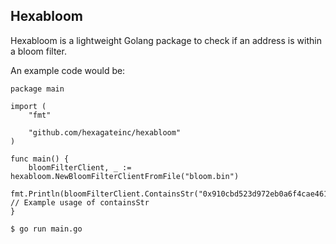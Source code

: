 ## Hexabloom

Hexabloom is a lightweight Golang package to check if an address is within a bloom filter.

An example code would be:
```
package main

import (
	"fmt"

	"github.com/hexagateinc/hexabloom"
)

func main() {
	bloomFilterClient, _ := hexabloom.NewBloomFilterClientFromFile("bloom.bin")
	fmt.Println(bloomFilterClient.ContainsStr("0x910cbd523d972eb0a6f4cae4618ad62622b39dbf")) // Example usage of containsStr
}
```

`$ go run main.go`
